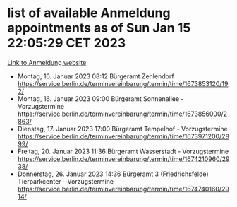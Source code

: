 # list of available Anmeldung appointments as of Sun Jan 15 22:05:29 CET 2023
[Link to Anmeldung website](https://service.berlin.de/terminvereinbarung/termin/tag.php?termin=0&anliegen[]=120686&dienstleisterlist=122210,122217,327316,122219,327312,122227,327314,122231,327346,122243,327348,122252,329742,122260,329745,122262,329748,122254,329751,122271,327278,122273,327274,122277,327276,330436,122280,327294,122282,327290,122284,327292,327539,122291,327270,122285,327266,122286,327264,122296,327268,150230,329760,122301,327282,122297,327286,122294,327284,122312,329763,122314,329775,122304,327330,122311,327334,122309,327332,122281,327352,122279,329772,122276,327324,122274,327326,122267,329766,122246,327318,122251,327320,122257,327322,122208,327298,122226,327300,121362,121364&herkunft=http%3A%2F%2Fservice.berlin.de%2Fdienstleistung%2F120686%2F)
- Montag, 16. Januar 2023 08:12 Bürgeramt Zehlendorf https://service.berlin.de/terminvereinbarung/termin/time/1673853120/192/
- Montag, 16. Januar 2023 09:00 Bürgeramt Sonnenallee - Vorzugstermine https://service.berlin.de/terminvereinbarung/termin/time/1673856000/2863/
- Dienstag, 17. Januar 2023 17:00 Bürgeramt Tempelhof - Vorzugstermine https://service.berlin.de/terminvereinbarung/termin/time/1673971200/2899/
- Freitag, 20. Januar 2023 11:36 Bürgeramt Wasserstadt - Vorzugstermine https://service.berlin.de/terminvereinbarung/termin/time/1674210960/2938/
- Donnerstag, 26. Januar 2023 14:36 Bürgeramt 3 (Friedrichsfelde) Tierparkcenter - Vorzugstermine https://service.berlin.de/terminvereinbarung/termin/time/1674740160/2914/
